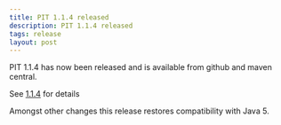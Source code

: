 ```yaml
---
title: PIT 1.1.4 released
description: PIT 1.1.4 released
tags: release
layout: post
---
```


<!--permalink: /posts/2015/01/30/release_1.1.4-->

PIT 1.1.4 has now been released and is available from github and maven central.

<!-- more -->

See [1.1.4](https://github.com/hcoles/pitest/releases/tag/pitest-parent-1.1.4) for details

Amongst other changes this release restores compatibility with Java 5.

